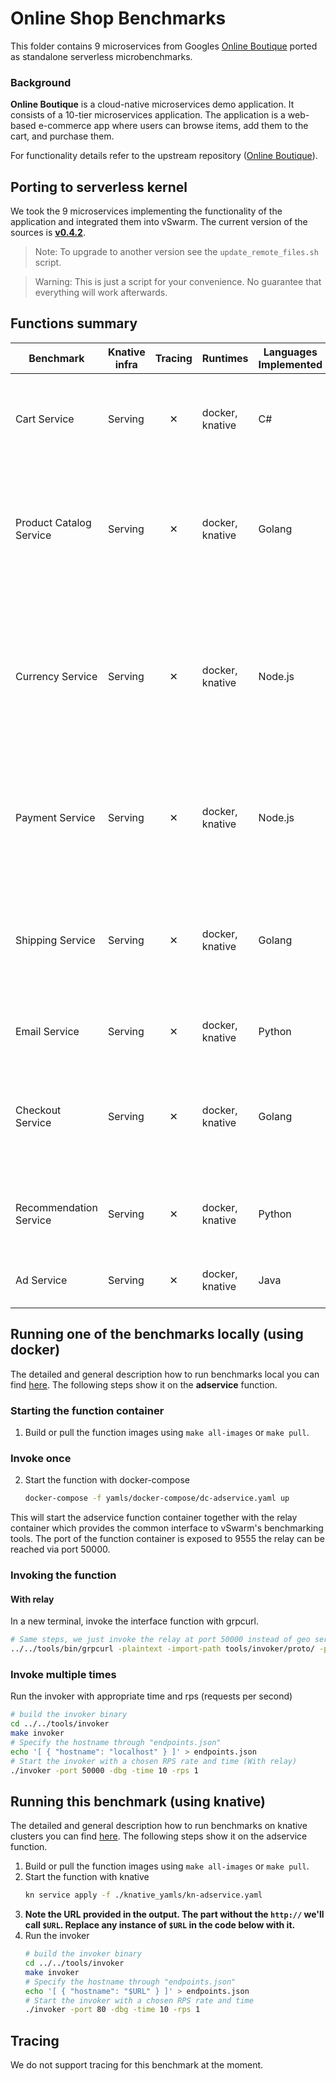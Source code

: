 # Online Shop Benchmarks

This folder contains 9 microservices from Googles [Online Boutique](https://github.com/GoogleCloudPlatform/microservices-demo) ported as standalone serverless microbenchmarks.

### Background
**Online Boutique** is a cloud-native microservices demo application.
It consists of a 10-tier microservices application. The application is a
web-based e-commerce app where users can browse items,
add them to the cart, and purchase them.

For functionality details refer to the upstream repository ([Online Boutique](https://github.com/GoogleCloudPlatform/microservices-demo)).


## Porting to serverless kernel
We took the 9 microservices implementing the functionality of the application and integrated them into vSwarm. The current version of the sources is **[v0.4.2](https://github.com/GoogleCloudPlatform/microservices-demo/releases/tag/v0.4.2)**.
> Note: To upgrade to another version see the `update_remote_files.sh` script.

> Warning: This is just a script for your convenience. No guarantee that everything will work afterwards.

## Functions summary

| Benchmark               | Knative infra | Tracing | Runtimes        | Languages Implemented | gem5 support | Description                                                                                                                       |
| ----------------------- | ------------- | :-----: | --------------- | --------------------- | :----------: | --------------------------------------------------------------------------------------------------------------------------------- |
| Cart Service            | Serving       |    ✕    | docker, knative | C#                    |      ✕       | Stores the items in the user's shopping cart in Redis and retrieves it.                                                           |
| Product Catalog Service | Serving       |    ✕    | docker, knative | Golang                |      ✓       | Provides the list of products from a JSON file and ability to search products and get individual products.                        |
| Currency Service        | Serving       |    ✕    | docker, knative | Node.js               |      ✓       | Converts one money amount to another currency. Uses real values fetched from European Central Bank. It's the highest QPS service. |
| Payment Service         | Serving       |    ✕    | docker, knative | Node.js               |      ✓       | Charges the given credit card info (mock) with the given amount and returns a transaction ID.                                     |
| Shipping Service        | Serving       |    ✕    | docker, knative | Golang                |      ✓       | Gives shipping cost estimates based on the shopping cart. Ships items to the given address (mock)                                 |
| Email Service           | Serving       |    ✕    | docker, knative | Python                |      ✓       | Sends users an order confirmation email (mock).                                                                                   |
| Checkout Service        | Serving       |    ✕    | docker, knative | Golang                |      ✕       | Retrieves user cart, prepares order and orchestrates the payment, shipping and the email notification.                            |
| Recommendation Service  | Serving       |    ✕    | docker, knative | Python                |      ✓       | Recommends other products based on what's given in the cart.                                                                      |
| Ad Service              | Serving       |    ✕    | docker, knative | Java                  |      ✕       | Provides text ads based on given context words.                                                                                   |

## Running one of the benchmarks locally (using docker)

The detailed and general description how to run benchmarks local you can find [here](../../docs/running_locally.md). The following steps show it on the **adservice** function.

### Starting the function container

1. Build or pull the function images using `make all-images` or `make pull`.
### Invoke once
2. Start the function with docker-compose
   ```bash
   docker-compose -f yamls/docker-compose/dc-adservice.yaml up
   ```

This will start the adservice function container together with the relay container which provides the common interface to vSwarm's benchmarking tools. The port of the function container is exposed to 9555 the relay can be reached via port 50000.

### Invoking the function

#### With relay
In a new terminal, invoke the interface function with grpcurl.
   ```bash
   # Same steps, we just invoke the relay at port 50000 instead of geo server directly
   ../../tools/bin/grpcurl -plaintext -import-path tools/invoker/proto/ -proto helloworld.proto  localhost:50000 helloworld.Greeter.SayHello
   ```
### Invoke multiple times
Run the invoker with appropriate time and rps (requests per second)
   ```bash
   # build the invoker binary
   cd ../../tools/invoker
   make invoker
   # Specify the hostname through "endpoints.json"
   echo '[ { "hostname": "localhost" } ]' > endpoints.json
   # Start the invoker with a chosen RPS rate and time (With relay)
   ./invoker -port 50000 -dbg -time 10 -rps 1
   ```


## Running this benchmark (using knative)

The detailed and general description how to run benchmarks on knative clusters you can find [here](../../docs/running_benchmarks.md). The following steps show it on the adservice function.
1. Build or pull the function images using `make all-images` or `make pull`.
2. Start the function with knative
   ```bash
   kn service apply -f ./knative_yamls/kn-adservice.yaml
   ```
3. **Note the URL provided in the output. The part without the `http://` we'll call `$URL`. Replace any instance of `$URL` in the code below with it.**
4. Run the invoker
   ```bash
   # build the invoker binary
   cd ../../tools/invoker
   make invoker
   # Specify the hostname through "endpoints.json"
   echo '[ { "hostname": "$URL" } ]' > endpoints.json
   # Start the invoker with a chosen RPS rate and time
   ./invoker -port 80 -dbg -time 10 -rps 1
   ```

## Tracing
We do not support tracing for this benchmark at the moment.